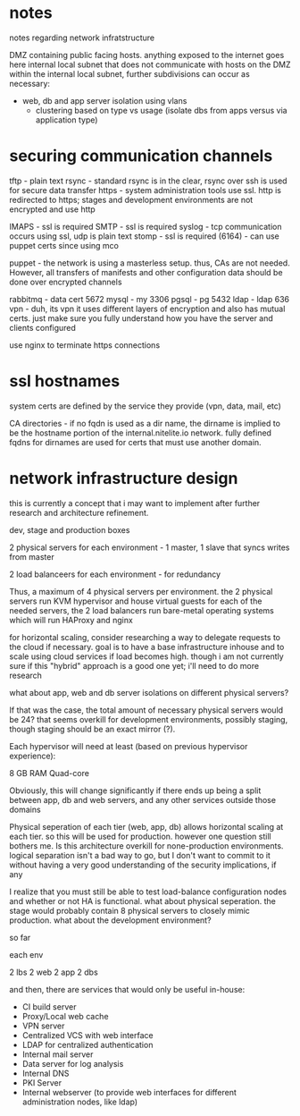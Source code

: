 # notes

notes regarding network infratstructure

DMZ containing public facing hosts. anything exposed to the internet goes here
internal local subnet that does not communicate with hosts on the DMZ
within the internal local subnet, further subdivisions can occur as necessary:
  - web, db and app server isolation using vlans
    - clustering based on type vs usage (isolate dbs from apps versus via
      application type)


# securing communication channels
tftp - plain text
rsync - standard rsync is in the clear, rsync over ssh is used for secure data transfer
https - system administration tools use ssl. http is redirected to https; stages
and development environments are not encrypted and use http

IMAPS - ssl is required
SMTP - ssl is required
syslog - tcp communication occurs using ssl, udp is plain text
stomp - ssl is required (6164) - can use puppet certs since using mco

puppet - the network is using a masterless setup. thus, CAs are not needed.
However, all transfers of manifests and other configuration data should be done
over encrypted channels

rabbitmq - data cert 5672
mysql - my 3306
pgsql - pg 5432
ldap - ldap 636
vpn - duh, its vpn it uses different layers of encryption and also has mutual
certs. just make sure you fully understand how you have the server and clients
configured

use nginx to terminate https connections

# ssl hostnames
system certs are defined by the service they provide (vpn, data, mail, etc)

CA directories - if no fqdn is used as a dir name, the dirname is implied to be
the hostname portion of the internal.nitelite.io network. fully defined fqdns
for dirnames are used for certs that must use another domain.

# network infrastructure design

this is currently a concept that i may want to implement after further research
and architecture refinement.

dev, stage and production boxes

2 physical servers for each environment - 1 master, 1 slave that syncs writes from
master

2 load balanceers for each environment - for redundancy

Thus, a maximum of 4 physical servers per environment. the 2 physical servers
run KVM hypervisor and house virtual guests for each of the needed servers, the
2 load balancers run bare-metal operating systems which will run HAProxy and
nginx

for horizontal scaling, consider researching a way to delegate requests to the
cloud if necessary. goal is to have a base infrastructure inhouse and to
scale using cloud services if load becomes high. though i am not currently sure
if this "hybrid" approach is a good one yet; i'll need to do more research

what about app, web and db server isolations on different physical servers?

If that was the case, the total amount of necessary physical servers would be
24? that seems overkill for development environments, possibly staging, though
staging should be an exact mirror (?).

Each hypervisor will need at least (based on previous hypervisor experience):

8 GB RAM
Quad-core

Obviously, this will change significantly if there ends up being a split between
app, db and web servers, and any other services outside those domains

Physical seperation of each tier (web, app, db) allows horizontal scaling at
each tier. so this will be used for production. however one question still
bothers me. Is this architecture overkill for none-production environments.
logical separation isn't a bad way to go, but I don't want to commit to it
without having a very good understanding of the security implications, if any

I realize that you must still be able to test load-balance configuration nodes
and whether or not HA is functional. what about physical seperation. the stage
would probably contain 8 physical servers to closely mimic production. what
about the development environment?

so far

each env

2 lbs
2 web
2 app
2 dbs

and then, there are services that would only be useful in-house:

- CI build server
- Proxy/Local web cache
- VPN server
- Centralized VCS with web interface
- LDAP for centralized authentication
- Internal mail server
- Data server for log analysis
- Internal DNS
- PKI Server
- Internal webserver (to provide web interfaces for different administration nodes, like ldap)

